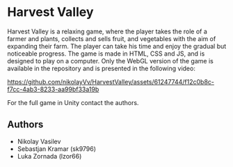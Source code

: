 # Harvest Valley

Harvest Valley is a relaxing game, where the player takes the role of a farmer and plants, collects and sells fruit, and vegetables with the aim of expanding their farm. The player can take his time and enjoy the gradual but noticeable progress. The game is made in HTML, CSS and JS, and is designed to play on a computer. Only the WebGL version of the game is available in the repository and is presented in the following video:

https://github.com/nikolayVv/HarvestValley/assets/61247744/f12c0b8c-f7cc-4ab3-8233-aa99bf33a19b

For the full game in Unity contact the authors.

## Authors

* Nikolay Vasilev
* Sebastjan Kramar (sk9796)
* Luka Zornada (lzor66)
